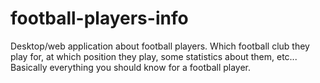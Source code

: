 football-players-info
=====================
Desktop/web application about football players. Which football club they play for, at which position they play, some statistics about them, etc...
Basically everything you should know for a football player.
